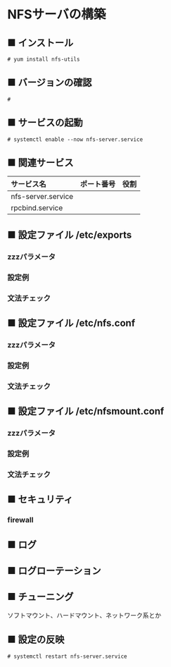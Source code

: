 # NFSサーバの構築
## ■ インストール
```
# yum install nfs-utils
```
## ■ バージョンの確認
```
# 
```
## ■ サービスの起動
```
# systemctl enable --now nfs-server.service
```
## ■ 関連サービス
|サービス名|ポート番号|役割|
|:---|:---|:---|
|nfs-server.service||
|rpcbind.service|||

## ■ 設定ファイル /etc/exports
### zzzパラメータ
### 設定例
### 文法チェック

## ■ 設定ファイル /etc/nfs.conf
### zzzパラメータ
### 設定例
### 文法チェック

## ■ 設定ファイル /etc/nfsmount.conf
### zzzパラメータ
### 設定例
### 文法チェック

## ■ セキュリティ
### firewall
## ■ ログ
## ■ ログローテーション
## ■ チューニング
ソフトマウント、ハードマウント、ネットワーク系とか
## ■ 設定の反映
```
# systemctl restart nfs-server.service
```
